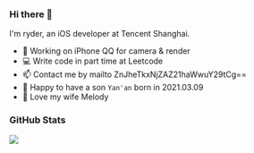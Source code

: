 ### Hi there 🤟

I'm ryder, an iOS developer at Tencent Shanghai.

- 🔭 Working on iPhone QQ for camera & render
- 💻 Write code in part time at Leetcode
- 📫 Contact me by mailto ZnJheTkxNjZAZ21haWwuY29tCg==
- 🎉 Happy to have a son `Yan'an` born in 2021.03.09
- 🌹 Love my wife Melody

### GitHub Stats

<img src="https://github-readme-stats.vercel.app/api?username=ryderfang&hide_title=true&show_icons=true&icon_color=007aff&text_color=333&bg_color=fff" />
